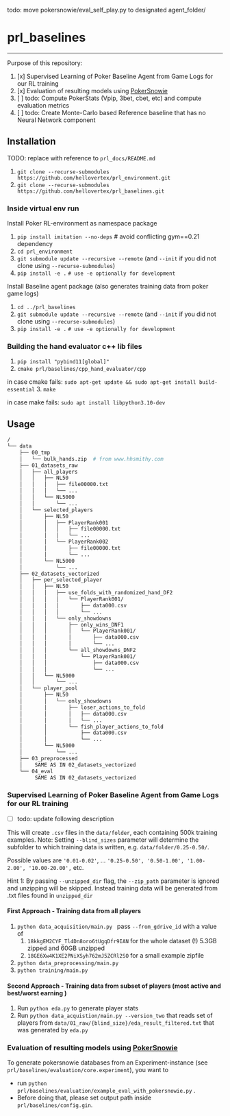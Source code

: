 todo: move pokersnowie/eval_self_play.py to designated agent_folder/
# prl_baselines

----
Purpose of this repository:
1. [x] Supervised Learning of Poker Baseline Agent from Game Logs for our RL training
2. [x] Evaluation of resulting models using [PokerSnowie](https://www.pokersnowie.com/) 
3. [ ] todo: Compute PokerStats (Vpip, 3bet, cbet, etc) and compute evaluation metrics
4. [ ] todo: Create Monte-Carlo based Reference baseline that has no Neural Network component
##  Installation

TODO: replace with reference to `prl_docs/README.md`
1. `git clone --recurse-submodules https://github.com/hellovertex/prl_environment.git`
2. `git clone --recurse-submodules https://github.com/hellovertex/prl_baselines.git`

### Inside virtual env run
Install Poker RL-environment as namespace package
1. `pip install imitation --no-deps` # avoid conflicting gym==0.21 dependency  
2. `cd prl_environment`
3. `git submodule update --recursive --remote` (and `--init` if you did not clone using `--recurse-submodules`)
4. `pip install -e .`  `# use -e optionally for development`

Install Baseline agent package (also generates training data from poker game logs)
1. `cd ../prl_baselines`
2. `git submodule update --recursive --remote` (and `--init` if you did not clone using `--recurse-submodules`)
2. `pip install -e .`  `# use -e optionally for development`

### Building the hand evaluator c++ lib files
1. `pip install "pybind11[global]"`
2. `cmake prl/baselines/cpp_hand_evaluator/cpp`

in case cmake fails:
`sudo apt-get update && sudo apt-get install build-essential`
3. `make`

in case make fails: `sudo apt install libpython3.10-dev` 



## Usage
```bash
/
└── data
    ├── 00_tmp
    │   └── bulk_hands.zip  # from www.hhsmithy.com
    ├── 01_datasets_raw
    │   ├── all_players
    │   │   ├── NL50
    │   │   │   ├── file00000.txt
    │   │   │   └── ...
    │   │   └── NL5000
    │   │       └── ...
    │   └── selected_players
    │       ├── NL50
    │       │   ├── PlayerRank001
    │       │   │   ├── file00000.txt
    │       │   │   └── ...
    │       │   └── PlayerRank002
    │       │       ├── file00000.txt
    │       │       └── ...
    │       └── NL5000
    │           └── ...
    ├── 02_datasets_vectorized
    │   ├── per_selected_player
    │   │   ├── NL50
    │   │   │   ├── use_folds_with_randomized_hand_DF2
    │   │   │   │   └── PlayerRank001/
    │   │   │   │       ├── data000.csv
    │   │   │   │       └── ...
    │   │   │   └── only_showdowns
    │   │   │       ├── only_wins_DNF1
    │   │   │       │   └── PlayerRank001/
    │   │   │       │       ├── data000.csv
    │   │   │       │       └── ...
    │   │   │       └── all_showdowns_DNF2
    │   │   │           └── PlayerRank001/
    │   │   │               ├── data000.csv
    │   │   │               └── ...
    │   │   └── NL5000
    │   │       └── ...
    │   └── player_pool
    │       ├── NL50
    │       │   └── only_showdowns
    │       │       ├── loser_actions_to_fold
    │       │       │   ├── data000.csv
    │       │       │   └── ...
    │       │       └── fish_player_actions_to_fold
    │       │           ├── data000.csv
    │       │           └── ...
    │       └── NL5000
    │           └── ...
    ├── 03_preprocessed
    │    SAME AS IN 02_datasets_vectorized
    └── 04_eval
         SAME AS IN 02_datasets_vectorized
```

### Supervised Learning of Poker Baseline Agent from Game Logs for our RL training
- [ ] todo: update following description

This will create `.csv` files in the `data/folder`, each containing 500k training examples.
Note: Setting `--blind_sizes` parameter will determine the subfolder to which training data
is written, e.g. `data/folder/0.25-0.50/`. 

Possible values are
`'0.01-0.02'`, ... `'0.25-0.50', '0.50-1.00', '1.00-2.00', '10.00-20.00',` etc.

Hint 1: By passing `--unzipped_dir` flag, the `--zip_path` parameter is ignored and unzipping will 
be skipped. Instead training data will be generated from .txt files found in `unzipped_dir`

#### First Approach - Training data from all players
1. `python data_acquisition/main.py ` pass `--from_gdrive_id` with a value of 
   1. `18kkgEM2CYF_Tl4Dn8oro6tUgqDfr9IAN` for the whole dataset (!) 5.3GB zipped and 60GB unzipped
   2. `18GE6Xw4K1XE2PNiXSyh762mJ5ZCRl2SO` for a small example zipfile
2. `python data_preprocessing/main.py `
3. `python training/main.py`

#### Second Approach - Training data from subset of players (most active and best/worst earning )
1. Run `python eda.py` to generate player stats
2. Run `python data_acquistion/main.py --version_two` that reads set of players from
   `data/01_raw/{blind_size}/eda_result_filtered.txt` that was generated by `eda.py`

### Evaluation of resulting models using [PokerSnowie](https://www.pokersnowie.com/)
To generate pokersnowie databases from an Experiment-instance (see `prl/baselines/evaluation/core.experiment`),
you want to 
- run `python prl/baselines/evaluation/example_eval_with_pokersnowie.py`
.
- Before doing that, please set output path inside `prl/baselines/config.gin`.


